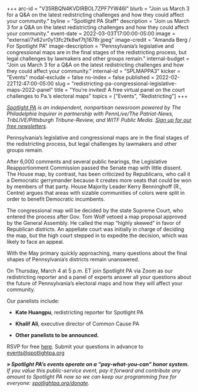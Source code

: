 +++
arc-id = "V35RBQN4KVDIRBOL7ZPF7YW46I"
blurb = "Join us March 3 for a Q&A on the latest redistricting challenges and how they could affect your community."
byline = "Spotlight PA Staff"
description = "Join us March 3 for a Q&A on the latest redistricting challenges and how they could affect your community."
event-date = 2022-03-03T17:00:00-05:00
image = "external/7x62vr0y13fc2fk8wf7tj1678r.jpeg"
image-credit = "Amanda Berg / For Spotlight PA"
image-description = "Pennsylvania’s legislative and congressional maps are in the final stages of the redistricting process, but legal challenges by lawmakers and other groups remain."
internal-budget = "Join us March 3 for a Q&A on the latest redistricting challenges and how they could affect your community."
internal-id = "SPLMAPPA3"
kicker = "Events"
modal-exclude = false
no-index = false
published = 2022-02-22T12:47:00-05:00
slug = "redistricting-pa-congressional-legislative-maps-2022-panel"
title = "You’re invited! A free virtual panel on the court challenges to Pa.’s electoral maps"
topics = ["Events", "Redistricting"]
+++

<a href="https://www.spotlightpa.org/"><i>Spotlight PA</i></a><i> is an independent, nonpartisan newsroom powered by The Philadelphia Inquirer in partnership with PennLive/The Patriot-News, TribLIVE/Pittsburgh Tribune-Review, and WITF Public Media. </i><a href="https://www.spotlightpa.org/newsletters"><i>Sign up for our free newsletters</i></a><i>.</i>

Pennsylvania’s legislative and congressional maps are in the final stages of the redistricting process, but legal challenges by lawmakers and other groups remain.

After 6,000 comments and several public hearings, the Legislative Reapportionment Commission passed the Senate map with little dissent. The House map, by contrast, has been criticized by Republicans, who call it a Democratic gerrymander because it creates more seats that could be won by members of that party. House Majority Leader Kerry Benninghoff (R., Centre) argues that areas with sizable communities of colors were split in order to benefit Democratic incumbents.

The congressional map will be decided by the state Supreme Court, who entered the process after Gov. Tom Wolf vetoed a map proposal approved by the General Assembly. He called the map “highly skewed” in favor of Republican districts. An appellate court was initially in charge of deciding the map, but the high court stepped in to expedite the decision, which was likely to face an appeal.

With the May primary quickly approaching, many questions about the final shapes of Pennsylvania’s districts remain unanswered.

On Thursday, March 4 at 5 p.m. ET join Spotlight PA via Zoom as our redistricting reporter and a panel of experts answer all your questions about the future of Pennsylvania’s electoral maps and how they will affect your community.

Our panelists include:

- <b>Kate Huangpu</b>, redistricting reporter for Spotlight PA

- <b>Khalif Ali</b>, executive director of Common Cause PA

- <b>Other panelists to be announced.</b>

RSVP for free <a href="https://inquirer.zoom.us/webinar/register/WN_7HRNdAD0TAaGp-BmEeVlfw">here</a>. Submit your questions in advance to <a href="mailto:events@spotlightpa.org">events@spotlightpa.org</a>

<i><b>» Spotlight PA’s events operate on a “pay-what-you-can” honor system.</b></i><i> If you value this public-service event, pay it forward and contribute any amount to Spotlight PA now so we can keep our programming free for everyone: </i><a href="http://spotlightpa.org/donate"><i>spotlightpa.org/donate</i></a><i>.</i>

<script src="https://www.spotlightpa.org/embed.js" async></script><div data-spl-embed-version="1" data-spl-src="https://www.spotlightpa.org/embeds/donate/"></div>
